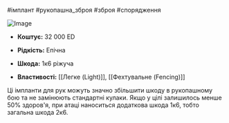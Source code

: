 #імплант #рукопашна_зброя #зброя #спорядження

<img src="https://static.wikia.nocookie.net/cyberpunk/images/8/81/Cw_arms_mantisblades.png" alt="Image"/>

- **Коштує:** 32 000 ED
- **Рідкість:** Епічна

- **Шкода:** 1к6 ріжуча
- **Властивості:** [[Легке (Light)]], [[Фехтувальне (Fencing)]]

Ці імпланти для рук можуть значно збільшити шкоду в рукопашному бою та не замінюють стандартні кулаки. Якщо у цілі залишилось менше 50% здоров'я, при атаці наноситься додаткова шкода 1к6, тобто загальна шкода 2к6.

